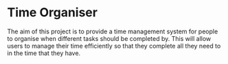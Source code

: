 # Time Organiser
The aim of this project is to provide a time management system for people to organise when different tasks should be completed by. This will allow users to manage their time efficiently so that they complete all they need to in the time that they have. 
